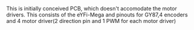 This is initially conceived PCB, which doesn't accomodate the motor drivers. This consists of the eYFi-Mega and pinouts for GY87,4 encoders and 4 motor driver(2 direction pin and 1 PWM for each motor driver)
